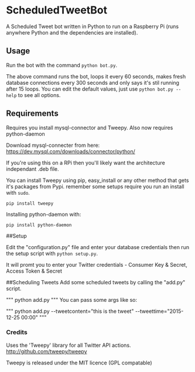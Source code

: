 # ScheduledTweetBot
A Scheduled Tweet bot written in Python to run on a Raspberry Pi (runs anywhere Python and the dependencies are installed).

## Usage
Run the bot with the command `python bot.py`.

The above command runs the bot, loops it every 60 seconds, makes fresh database connections every 300 seconds and only says it's stil running after 15 loops. You can edit the default values, just use `python bot.py --help` to see all options.

## Requirements

Requires you install mysql-connector and Tweepy. Also now requires python-daemon

Download mysql-connecter from here: https://dev.mysql.com/downloads/connector/python/

If you're using this on a RPi then you'll likely want the architecture independant .deb file.

You can install Tweepy using pip, easy_install or any other method that gets it's packages from Pypi. remember some setups require you run an install with `sudo`.

`pip install tweepy`

Installing python-daemon with:

`pip install python-daemon`

##Setup

Edit the "configuration.py" file and enter your database credentials then run the setup script with `python setup.py`.

It will promt you to enter your Twitter credentials - Consumer Key & Secret, Access Token & Secret

##Scheduling Tweets
Add some scheduled tweets by calling the "add.py" script.

"""
python add.py
"""
You can pass some args like so:

"""
python add.py --tweetcontent="this is the tweet" --tweettime="2015-12-25 00:00"
"""

### Credits
Uses the 'Tweepy' library for all Twitter API actions. http://github.com/tweepy/tweepy

Tweepy is released under the MIT licence (GPL compatable)
